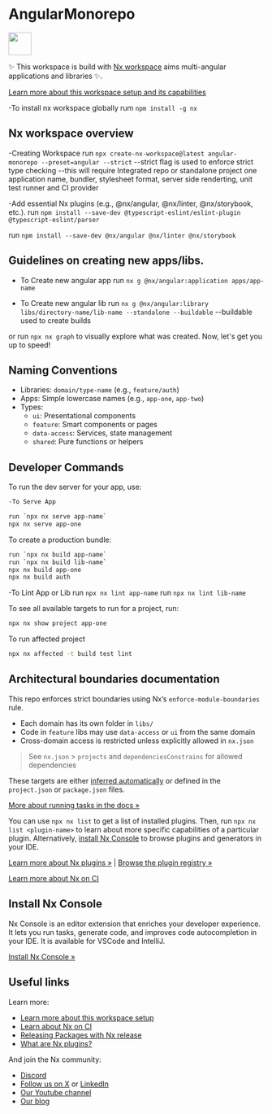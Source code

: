 # AngularMonorepo

<a alt="Nx logo" href="https://nx.dev" target="_blank" rel="noreferrer"><img src="https://raw.githubusercontent.com/nrwl/nx/master/images/nx-logo.png" width="45"></a>

✨ This workspace is build with  [Nx workspace](https://nx.dev) aims multi-angular applications and libraries ✨.

[Learn more about this workspace setup and its capabilities](https://nx.dev/getting-started/tutorials/angular-monorepo-tutorial?utm_source=nx_project&amp;utm_medium=readme&amp;utm_campaign=nx_projects) 

-To install nx workspace globally
rum `npm install -g nx`


## Nx workspace overview
-Creating Workspace 
run `npx create-nx-workspace@latest angular-monorepo --preset=angular --strict`
    --strict flag is used to enforce strict type checking
    --this will require Integrated repo or standalone project one application name, bundler, stylesheet format, server side renderting, unit test runner and CI provider

-Add essential Nx plugins (e.g., @nx/angular, @nx/linter, @nx/storybook, etc.).
run `npm install --save-dev @typescript-eslint/eslint-plugin @typescript-eslint/parser`
 
run `npm install --save-dev @nx/angular @nx/linter @nx/storybook`


## Guidelines on creating new apps/libs.
- To Create new angular app
run `nx g @nx/angular:application apps/app-name`

- To Create new angular lib
run `nx g @nx/angular:library libs/directory-name/lib-name --standalone --buildable`
    --buildable used to create builds

or run `npx nx graph` to visually explore what was created. Now, let's get you up to speed!

## Naming Conventions
- Libraries: `domain/type-name` (e.g., `feature/auth`)
- Apps: Simple lowercase names (e.g., `app-one`, `app-two`)
- Types:
  - `ui`: Presentational components
  - `feature`: Smart components or pages
  - `data-access`: Services, state management
  - `shared`: Pure functions or helpers



## Developer Commands

To run the dev server for your app, use:

```sh
-To Serve App

run `npx nx serve app-name`
npx nx serve app-one
```

To create a production bundle:

```sh
run `npx nx build app-name`
run `npx nx build lib-name`
npx nx build app-one
npx nx build auth
```


-To Lint App or Lib
run `npx nx lint app-name`
run `npx nx lint lib-name`

 
To see all available targets to run for a project, run:

```sh
npx nx show project app-one
```

To run affected project
```sh
npx nx affected -t build test lint
```

## Architectural boundaries documentation
This repo enforces strict boundaries using Nx’s `enforce-module-boundaries` rule.

- Each domain has its own folder in `libs/`
- Code in `feature` libs may use `data-access` or `ui` from the same domain
- Cross-domain access is restricted unless explicitly allowed in `nx.json`

> See `nx.json` > `projects` and `dependenciesConstrains` for allowed dependencies



These targets are either [inferred automatically](https://nx.dev/concepts/inferred-tasks?utm_source=nx_project&utm_medium=readme&utm_campaign=nx_projects) or defined in the `project.json` or `package.json` files.

[More about running tasks in the docs &raquo;](https://nx.dev/features/run-tasks?utm_source=nx_project&utm_medium=readme&utm_campaign=nx_projects)


You can use `npx nx list` to get a list of installed plugins. Then, run `npx nx list <plugin-name>` to learn about more specific capabilities of a particular plugin. Alternatively, [install Nx Console](https://nx.dev/getting-started/editor-setup?utm_source=nx_project&utm_medium=readme&utm_campaign=nx_projects) to browse plugins and generators in your IDE.

[Learn more about Nx plugins &raquo;](https://nx.dev/concepts/nx-plugins?utm_source=nx_project&utm_medium=readme&utm_campaign=nx_projects) | [Browse the plugin registry &raquo;](https://nx.dev/plugin-registry?utm_source=nx_project&utm_medium=readme&utm_campaign=nx_projects)


[Learn more about Nx on CI](https://nx.dev/ci/intro/ci-with-nx#ready-get-started-with-your-provider?utm_source=nx_project&utm_medium=readme&utm_campaign=nx_projects)

## Install Nx Console

Nx Console is an editor extension that enriches your developer experience. It lets you run tasks, generate code, and improves code autocompletion in your IDE. It is available for VSCode and IntelliJ.

[Install Nx Console &raquo;](https://nx.dev/getting-started/editor-setup?utm_source=nx_project&utm_medium=readme&utm_campaign=nx_projects)

## Useful links

Learn more:

- [Learn more about this workspace setup](https://nx.dev/getting-started/tutorials/angular-monorepo-tutorial?utm_source=nx_project&amp;utm_medium=readme&amp;utm_campaign=nx_projects)
- [Learn about Nx on CI](https://nx.dev/ci/intro/ci-with-nx?utm_source=nx_project&utm_medium=readme&utm_campaign=nx_projects)
- [Releasing Packages with Nx release](https://nx.dev/features/manage-releases?utm_source=nx_project&utm_medium=readme&utm_campaign=nx_projects)
- [What are Nx plugins?](https://nx.dev/concepts/nx-plugins?utm_source=nx_project&utm_medium=readme&utm_campaign=nx_projects)

And join the Nx community:
- [Discord](https://go.nx.dev/community)
- [Follow us on X](https://twitter.com/nxdevtools) or [LinkedIn](https://www.linkedin.com/company/nrwl)
- [Our Youtube channel](https://www.youtube.com/@nxdevtools)
- [Our blog](https://nx.dev/blog?utm_source=nx_project&utm_medium=readme&utm_campaign=nx_projects)
